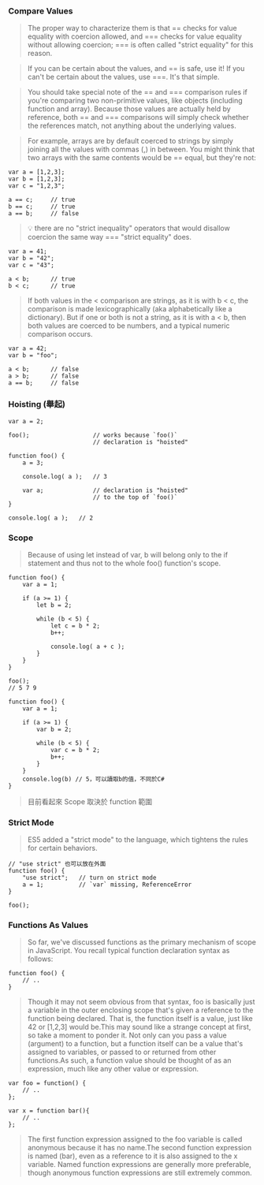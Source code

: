 ### Compare Values

> The proper way to characterize them is that == checks for value equality with coercion allowed, and === checks for value equality without allowing coercion; === is often called "strict equality" for this reason.

> If you can be certain about the values, and == is safe, use it! If you can't be certain about the values, use ===. It's that simple.

> You should take special note of the == and === comparison rules if you're comparing two non-primitive values, like objects (including function and array). Because those values are actually held by reference, both == and === comparisons will simply check whether the references match, not anything about the underlying values.

>For example, arrays are by default coerced to strings by simply joining all the values with commas (,) in between. You might think that two arrays with the same contents would be == equal, but they're not:

```
var a = [1,2,3];
var b = [1,2,3];
var c = "1,2,3";

a == c;		// true
b == c;		// true
a == b;		// false
```
> :bulb: there are no "strict inequality" operators that would disallow coercion the same way === "strict equality" does.
```
var a = 41;
var b = "42";
var c = "43";

a < b;		// true
b < c;		// true
```
>If both values in the < comparison are strings, as it is with b < c, the comparison is made lexicographically (aka alphabetically like a dictionary). But if one or both is not a string, as it is with a < b, then both values are coerced to be numbers, and a typical numeric comparison occurs.
```
var a = 42;
var b = "foo";

a < b;		// false
a > b;		// false
a == b;		// false
```
### Hoisting (舉起)
```
var a = 2;

foo();					// works because `foo()`
						// declaration is "hoisted"

function foo() {
	a = 3;

	console.log( a );	// 3

	var a;				// declaration is "hoisted"
						// to the top of `foo()`
}

console.log( a );	// 2
```
### Scope
>Because of using let instead of var, b will belong only to the if statement and thus not to the whole foo() function's scope.
```
function foo() {
	var a = 1;

	if (a >= 1) {
		let b = 2;

		while (b < 5) {
			let c = b * 2;
			b++;

			console.log( a + c );
		}
	}
}

foo();
// 5 7 9
```
```
function foo() {
	var a = 1;

	if (a >= 1) {
		var b = 2;

		while (b < 5) {
			var c = b * 2;
			b++;
		}
	}
	console.log(b) // 5，可以讀取b的值，不同於C#
}
```
>目前看起來 Scope 取決於 function 範圍
### Strict Mode
>ES5 added a "strict mode" to the language, which tightens the rules for certain behaviors.
```
// "use strict" 也可以放在外面
function foo() {
	"use strict";	// turn on strict mode
	a = 1;			// `var` missing, ReferenceError
}

foo();
```
### Functions As Values
>So far, we've discussed functions as the primary mechanism of scope in JavaScript. You recall typical function declaration syntax as follows:
```
function foo() {
	// ..
}
```
>Though it may not seem obvious from that syntax, foo is basically just a variable in the outer enclosing scope that's given a reference to the function being declared. That is, the function itself is a value, just like 42 or [1,2,3] would be.This may sound like a strange concept at first, so take a moment to ponder it. Not only can you pass a value (argument) to a function, but a function itself can be a value that's assigned to variables, or passed to or returned from other functions.As such, a function value should be thought of as an expression, much like any other value or expression.
```
var foo = function() {
	// ..
};

var x = function bar(){
	// ..
};
```
>The first function expression assigned to the foo variable is called anonymous because it has no name.The second function expression is named (bar), even as a reference to it is also assigned to the x variable. Named function expressions are generally more preferable, though anonymous function expressions are still extremely common.
